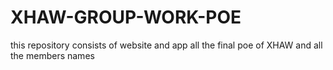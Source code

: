 # XHAW-GROUP-WORK-POE
this repository consists of website and app all the final poe of XHAW and all the members names

